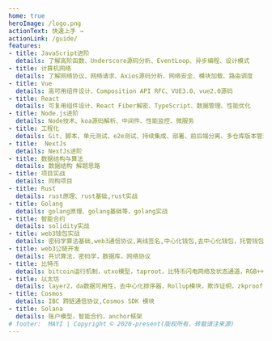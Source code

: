 ```yaml
---
home: true
heroImage: /logo.png
actionText: 快速上手 →
actionLink: /guide/
features:
- title: JavaScript进阶
  details: 了解高阶函数、Underscore源码分析、EventLoop、异步编程、设计模式
- title: 计算机网络
  details: 了解网络协议、网络请求、Axios源码分析、网络安全、模块加载、路由调度
- title: Vue
  details: 高可用组件设计、Composition API RFC、VUE3.0、vue2.0源码
- title: React
  details: 可复用组件设计、React Fiber解密、TypeScript、数据管理、性能优化
- title: Node.js进阶
  details: Node技术、koa源码解析、中间件、性能监控、微服务
- title: 工程化
  details: Git、脚本、单元测试、e2e测试、持续集成、部署、前后端分离、多仓库版本管理、代理抓包、内网穿透、mock、远程调试、server-x
- title:  NextJs
  details: NextJs进阶
- title: 数据结构与算法
  details: 数据结构 解题思路 
- title: 项目实战
  details: 同构项目
- title: Rust
  details: rust原理、rust基础,rust实战
- title: Golang
  details: golang原理、golang基础等，golang实战
- title: 智能合约
  details: solidity实战
- title: web3钱包实战
  details: 密码学算法基础,web3通信协议,离线签名,中心化钱包,去中心化钱包，托管钱包
- title: web3公链开发
  details: 共识算法，密码学，数据库，网络协议
- title: 比特币
  details: bitcoin运行机制，utxo模型，taproot，比特币闪电网络及状态通道，RGB++协议
- title: 以太坊
  details: layer2，da数据可用性，去中心化排序器，Rollup模块，欺诈证明，zkproof
- title: Cosmos
  details: IBC 跨链通信协议,Cosmos SDK 模块
- title: Solana
  details: 账户模型，智能合约，anchor框架
# footer:  MAYI | Copyright © 2020-present(版权所有，转载请注来源)
---
```

